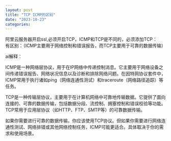 ```yaml
---
layout: post
title: "TCP ICMP的区别"
date: "2023-10-23"
categories: 
---
```

<p>阿里云服务器开启ssl,必须开启TCP，ICMP和TCP是不同的，必须添加TCP：<br />
有区别：（ICMP主要用于网络控制和错误报告，而TCP主要用于可靠的数据传输）</p>

<p>ai解释：</p>

<p>ICMP是一种网络层协议，用于在IP网络中传递控制消息。它主要用于网络设备之间传递错误报告、网络状况信息以及诊断和排除网络问题。在因特网协议套件中，ICMP常用于执行诸如ping（网络连通性测试）和traceroute（网络路径追踪）等任务。</p>

<p>TCP是一种传输层协议，主要用于在计算机网络中可靠地传输数据。它提供了面向连接的、可靠的数据传输，包括数据分段、流控制、拥塞控制和错误校验等功能。TCP常用于应用层协议（如HTTP、FTP、SMTP等）的可靠数据传输。</p>

<p>如果你需要进行可靠的数据传输，你应该使用TCP协议。但如果你需要进行网络连通性测试、网络排错或其他网络控制任务，ICMP可能更适合。具体取决于你的需求和使用场景。</p>

